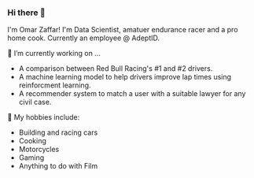 ### Hi there 👋

I'm Omar Zaffar! I'm Data Scientist, amatuer endurance racer and a pro home cook. Currently an employee @ AdeptID.  

🔭 I’m currently working on ...
* A comparison between Red Bull Racing's #1 and #2 drivers. 
* A machine learning model to help drivers improve lap times using reinforcment learning.
* A recommender system to match a user with a suitable lawyer for any civil case.

🏁 My hobbies include: 
* Building and racing cars
* Cooking
* Motorcycles
* Gaming 
* Anything to do with Film

<!--
**OhOmah/OhOmah** is a ✨ _special_ ✨ repository because its `README.md` (this file) appears on your GitHub profile.

Here are some ideas to get you started:

- 🔭 I’m currently working on ...
- 🌱 I’m currently learning ...
- 👯 I’m looking to collaborate on ...
- 🤔 I’m looking for help with ...
- 💬 Ask me about ...
- 📫 How to reach me: ...
- 😄 Pronouns: ...
- ⚡ Fun fact: ...
-->
